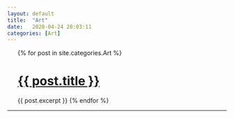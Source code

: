 ```yaml
---
layout: default
title:  "Art"
date:   2020-04-24 20:03:11
categories: [Art]
---
```



<!--{% for post in site.categories.Art %}
 <li><span>{{ post.date | date_to_string }}</span> &nbsp; <a href="{{ post.url }}">{{ post.title }}</a></li>
{% endfor %}-->

<ul>
  {% for post in site.categories.Art %}
    <h1><a href="{{ post.url }}">{{ post.title }}</a></h1>
      {{ post.excerpt }}
    </li>
  {% endfor %}
</ul>

---